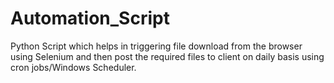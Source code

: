 # Automation_Script
Python Script which helps in triggering file download from the browser using Selenium and then post the required files to client on daily basis using cron jobs/Windows Scheduler.
